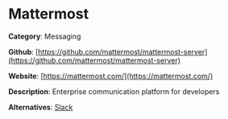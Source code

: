 
# Mattermost

**Category**: Messaging

**Github**: [https://github.com/mattermost/mattermost-server](https://github.com/mattermost/mattermost-server)

**Website**: [https://mattermost.com/](https://mattermost.com/)

**Description**:
Enterprise communication platform for developers

**Alternatives**: [Slack](https://slack.com/)
